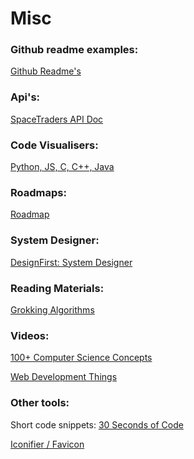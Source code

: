 
# Misc


### Github readme examples:  
[Github Readme's](https://github.com/abhisheknaiidu/awesome-github-profile-readme#retro-)


### Api's:  
[SpaceTraders API Doc](https://docs.spacetraders.io/)


### Code Visualisers:  
[Python, JS, C, C++, Java](https://pythontutor.com/visualize.html#mode=edit)


### Roadmaps:

[Roadmap](https://roadmap.sh/)

### System Designer:

[DesignFirst: System Designer](https://designfirst.io/systemdesigner/)


### Reading Materials:

[Grokking Algorithms]([https://edu.anarcho-copy.org/Algorithm/grokking-algorithms-illustrated-programmers-curious.pdf](https://edu.anarcho-copy.org/Algorithm/grokking-algorithms-illustrated-programmers-curious.pdf))


### Videos:

[100+ Computer Science Concepts](https://www.youtube.com/watch?v=-uleG_Vecis&t=708s&ab_channel=Fireship)


[Web Development Things ](https://www.youtube.com/watch?v=erEgovG9WBs&ab_channel=Fireship)


### Other tools:

Short code snippets: [30 Seconds of Code](https://www.30secondsofcode.org/)

[Iconifier / Favicon](https://iconifier.net/index.php?iconified=20230505213141_owenwow.png)

